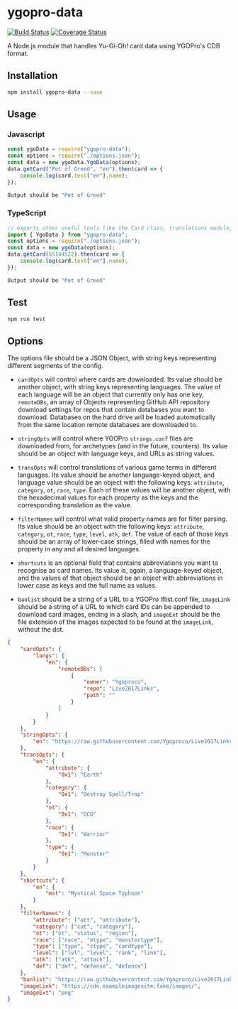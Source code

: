 # ygopro-data

[![Build Status](https://travis-ci.org/AlphaKretin/ygo-data.svg?branch=master)](https://travis-ci.org/AlphaKretin/ygo-data) [![Coverage Status](https://coveralls.io/repos/github/AlphaKretin/ygo-data/badge.svg?branch=master)](https://coveralls.io/github/AlphaKretin/ygo-data?branch=master&service=github)

A Node.js module that handles Yu-Gi-Oh! card data using YGOPro's CDB format.

## Installation

```sh
npm install ygopro-data --save
```

## Usage

### Javascript

```javascript
const ygoData = require("ygopro-data");
const options = require("./options.json");
const data = new ygoData.YgoData(options);
data.getCard("Pot of Greed", "en").then(card => {
    console.log(card.text["en"].name);
});
```

```sh
Output should be "Pot of Greed"
```

### TypeScript

```typescript
// exports other useful tools like the Card class, translations module, and enums module
import { YgoData } from "ygopro-data";
const options = require("./options.json");
const data = new ygoData(options);
data.getCard(55144522).then(card => {
    console.log(card.text["en"].name);
});
```

```sh
Output should be "Pot of Greed"
```

## Test

```sh
npm run test
```

## Options

The options file should be a JSON Object, with string keys representing different segments of the config.

-   `cardOpts` will control where cards are downloaded. Its value should be another object, with string keys representing languages. The value of each language will be an object that currently only has one key, `remoteDBs`, an array of Objects representing GitHub API repository download settings for repos that contain databases you want to download. Databases on the hard drive will be loaded automatically from the same location remote databases are downloaded to.

-   `stringOpts` will control where YGOPro `strings.conf` files are downloaded from, for archetypes (and in the future, counters). Its value should be an object with language keys, and URLs as string values.

-   `transOpts` will control translations of various game terms in different languages. Its value should be another language-keyed object, and language value should be an object with the following keys: `attribute`, `category`, `ot`, `race`, `type`. Each of these values will be another object, with the hexadecimal values for each property as the keys and the corresponding translation as the value.

-   `filterNames` will control what valid property names are for filter parsing. Its value should be an object with the following keys: `attribute`, `category`, `ot`, `race`, `type`, `level`, `atk`, `def`. The value of each of those keys should be an array of lower-case strings, filled with names for the property in any and all desired languages.

-   `shortcuts` is an optional field that contains abbreviations you want to recognise as card names. Its value is, again, a language-keyed object, and the values of that object should be an object with abbreviations in lower case as keys and the full name as values.

-   `banlist` should be a string of a URL to a YGOPro lflist.conf file, `imageLink` should be a string of a URL to which card IDs can be appended to download card images, ending in a slash, and `imageExt` should be the file extension of the images expected to be found at the `imageLink`, without the dot.

```json
{
    "cardOpts": {
        "langs": {
            "en": {
                "remoteDBs": [
                    {
                        "owner": "Ygoproco",
                        "repo": "Live2017Links",
                        "path": ""
                    }
                ]
            }
        }
    },
    "stringOpts": {
        "en": "https://raw.githubusercontent.com/Ygoproco/Live2017Links/master/strings.conf"
    },
    "transOpts": {
        "en": {
            "attribute": {
                "0x1": "Earth"
            },
            "category": {
                "0x1": "Destroy Spell/Trap"
            },
            "ot": {
                "0x1": "OCG"
            },
            "race": {
                "0x1": "Warrior"
            },
            "type": {
                "0x1": "Monster"
            }
        }
    },
    "shortcuts": {
        "en": {
            "mst": "Mystical Space Typhoon"
        }
    },
    "filterNames": {
        "attribute": ["att", "attribute"],
        "category": ["cat", "category"],
        "ot": ["ot", "status", "region"],
        "race": ["race", "mtype", "monstertype"],
        "type": ["type", "ctype", "cardtype"],
        "level": ["lvl", "level", "rank", "link"],
        "atk": ["atk", "attack"],
        "def": ["def", "defense", "defence"]
    },
    "banlist": "https://raw.githubusercontent.com/Ygoproco/Live2017Links/master/lflist.conf",
    "imageLink": "https://cdn.exampleimagesite.fake/images/",
    "imageExt": "png"
}
```
